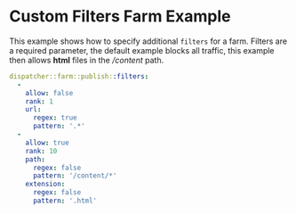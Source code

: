 # Custom Filters Farm Example

This example shows how to specify additional `filters` for a farm. Filters are a required parameter, the default example blocks all traffic, this example then allows **html** files in the */content* path.

```yaml
dispatcher::farm::publish::filters:
  -
    allow: false
    rank: 1
    url:
      regex: true
      pattern: '.*'
  -
    allow: true
    rank: 10
    path:
      regex: false
      pattern: '/content/*'
    extension:
      regex: false
      pattern: '.html'
```